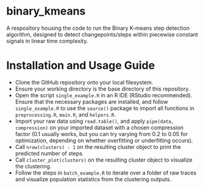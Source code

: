 # binary_kmeans
A respository housing the code to run the Binary K-means step detection algorithm, designed to detect changepoints/steps within piecewise constant signals in linear time complexity.

# Installation and Usage Guide
- Clone the GitHub repository onto your local filesystem. 
- Ensure your working directory is the base directory of this repository. 
- Open the script `single_example.R` in an R IDE (RStudio recommended). Ensure that the necessary packages are installed, and follow `single_example.R` to use the `source()` package to import all functions in `preprocessing.R`, `main.R`, and  `helpers.R`. 
- Import your raw data using `read.table()`, and apply `pipe(data, compression)` on your imported dataset with a chosen compression factor (0.1 usually works, but you can try varying from 0.2 to 0.05 for optimization, depending on whether overfitting or underfitting occurs).
- Call `nrow(clusters) - 1` on the resulting cluster object to print the predicted number of steps.
- Call `cluster_plot(clusters)` on the resulting cluster object to visualize the clustering.
- Follow the steps in `batch_example.R` to iterate over a folder of raw traces and visualize population statistics from the clustering outputs.